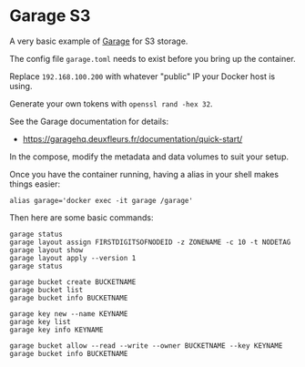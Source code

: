 # Garage S3

A very basic example of [Garage](https://garagehq.deuxfleurs.fr/) for S3 storage.

The config file `garage.toml` needs to exist before you bring up the container.

Replace `192.168.100.200` with whatever "public" IP your Docker host is using.

Generate your own tokens with `openssl rand -hex 32`.

See the Garage documentation for details:

* https://garagehq.deuxfleurs.fr/documentation/quick-start/

In the compose, modify the metadata and data volumes to suit your setup.

Once you have the container running, having a alias in your shell makes things easier:

`alias garage='docker exec -it garage /garage'`

Then here are some basic commands:

```
garage status
garage layout assign FIRSTDIGITSOFNODEID -z ZONENAME -c 10 -t NODETAG
garage layout show
garage layout apply --version 1
garage status

garage bucket create BUCKETNAME
garage bucket list
garage bucket info BUCKETNAME

garage key new --name KEYNAME
garage key list
garage key info KEYNAME

garage bucket allow --read --write --owner BUCKETNAME --key KEYNAME
garage bucket info BUCKETNAME
```
